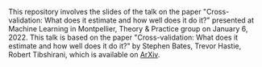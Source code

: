 This repository involves the slides of the talk on the paper "Cross-validation: What does it estimate and how well does it do it?" 
presented at Machine Learning in Montpellier, Theory & Practice group on January 6, 2022.
This talk is based on the paper "Cross-validation: What does it estimate and how well does it do it?" by Stephen Bates, Trevor Hastie, Robert Tibshirani, which is available on [ArXiv](https://arxiv.org/abs/2104.00673).
